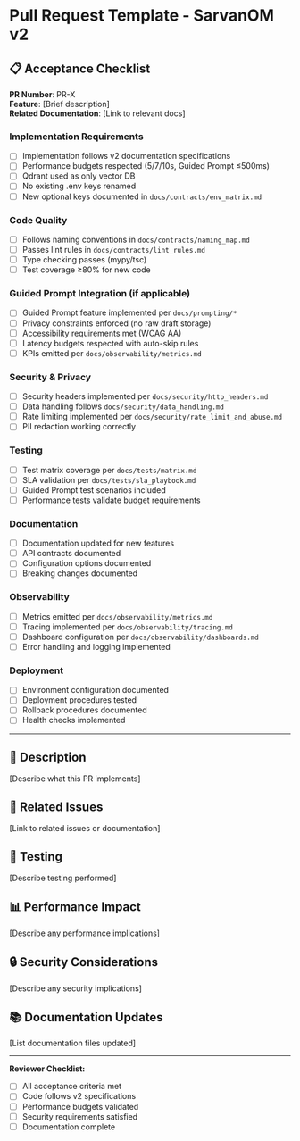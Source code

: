 # Pull Request Template - SarvanOM v2

## 📋 **Acceptance Checklist**

**PR Number**: PR-X  
**Feature**: [Brief description]  
**Related Documentation**: [Link to relevant docs]

### **Implementation Requirements**
- [ ] Implementation follows v2 documentation specifications
- [ ] Performance budgets respected (5/7/10s, Guided Prompt ≤500ms)
- [ ] Qdrant used as only vector DB
- [ ] No existing .env keys renamed
- [ ] New optional keys documented in `docs/contracts/env_matrix.md`

### **Code Quality**
- [ ] Follows naming conventions in `docs/contracts/naming_map.md`
- [ ] Passes lint rules in `docs/contracts/lint_rules.md`
- [ ] Type checking passes (mypy/tsc)
- [ ] Test coverage ≥80% for new code

### **Guided Prompt Integration** (if applicable)
- [ ] Guided Prompt feature implemented per `docs/prompting/*`
- [ ] Privacy constraints enforced (no raw draft storage)
- [ ] Accessibility requirements met (WCAG AA)
- [ ] Latency budgets respected with auto-skip rules
- [ ] KPIs emitted per `docs/observability/metrics.md`

### **Security & Privacy**
- [ ] Security headers implemented per `docs/security/http_headers.md`
- [ ] Data handling follows `docs/security/data_handling.md`
- [ ] Rate limiting implemented per `docs/security/rate_limit_and_abuse.md`
- [ ] PII redaction working correctly

### **Testing**
- [ ] Test matrix coverage per `docs/tests/matrix.md`
- [ ] SLA validation per `docs/tests/sla_playbook.md`
- [ ] Guided Prompt test scenarios included
- [ ] Performance tests validate budget requirements

### **Documentation**
- [ ] Documentation updated for new features
- [ ] API contracts documented
- [ ] Configuration options documented
- [ ] Breaking changes documented

### **Observability**
- [ ] Metrics emitted per `docs/observability/metrics.md`
- [ ] Tracing implemented per `docs/observability/tracing.md`
- [ ] Dashboard configuration per `docs/observability/dashboards.md`
- [ ] Error handling and logging implemented

### **Deployment**
- [ ] Environment configuration documented
- [ ] Deployment procedures tested
- [ ] Rollback procedures documented
- [ ] Health checks implemented

---

## 📝 **Description**

[Describe what this PR implements]

## 🔗 **Related Issues**

[Link to related issues or documentation]

## 🧪 **Testing**

[Describe testing performed]

## 📊 **Performance Impact**

[Describe any performance implications]

## 🔒 **Security Considerations**

[Describe any security implications]

## 📚 **Documentation Updates**

[List documentation files updated]

---

**Reviewer Checklist:**
- [ ] All acceptance criteria met
- [ ] Code follows v2 specifications
- [ ] Performance budgets validated
- [ ] Security requirements satisfied
- [ ] Documentation complete
